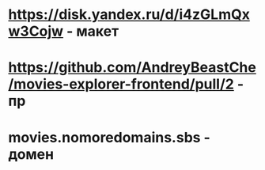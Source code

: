 # https://disk.yandex.ru/d/i4zGLmQxw3Cojw - макет

# https://github.com/AndreyBeastChe/movies-explorer-frontend/pull/2 - пр

# movies.nomoredomains.sbs - домен
